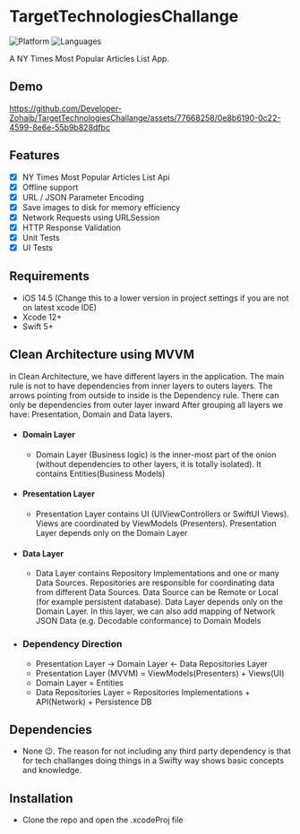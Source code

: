 # TargetTechnologiesChallange

![Platform](https://img.shields.io/badge/Platform-iOS-orange.svg)
![Languages](https://img.shields.io/badge/Language-Swift-orange.svg)

A NY Times Most Popular Articles List App.

## Demo

https://github.com/Developer-Zohaib/TargetTechnologiesChallange/assets/77668258/0e8b6190-0c22-4599-8e6e-55b9b828dfbc

## Features

- [x] NY Times Most Popular Articles List Api
- [x] Offline support
- [x] URL / JSON Parameter Encoding
- [x] Save images to disk for memory efficiency
- [x] Network Requests using URLSession
- [x] HTTP Response Validation
- [x] Unit Tests
- [x] UI Tests

## Requirements

- iOS 14.5 (Change this to a lower version in project settings if you are not on latest xcode IDE)
- Xcode 12+
- Swift 5+

## Clean Architecture using MVVM
in Clean Architecture, we have different layers in the application. The main rule is not to have dependencies from inner layers to outers layers. The arrows pointing from outside to inside is the Dependency rule. There can only be dependencies from outer layer inward
After grouping all layers we have: Presentation, Domain and Data layers.
- #### Domain Layer 
  - Domain Layer (Business logic) is the inner-most part of the onion (without dependencies to other layers, it is totally isolated). It contains Entities(Business Models)
- #### Presentation Layer 
  - Presentation Layer contains UI (UIViewControllers or SwiftUI Views). Views are coordinated by ViewModels (Presenters). Presentation Layer depends only on the Domain Layer
- #### Data Layer
  - Data Layer contains Repository Implementations and one or many Data Sources. Repositories are responsible for coordinating data from different Data Sources. Data Source can be Remote or Local (for example persistent database). Data Layer depends only on the Domain Layer. In this layer, we can also add mapping of Network JSON Data (e.g. Decodable conformance) to Domain Models

- ### Dependency Direction
  - Presentation Layer -> Domain Layer <- Data Repositories Layer
  - Presentation Layer (MVVM) = ViewModels(Presenters) + Views(UI)
  - Domain Layer = Entities
  - Data Repositories Layer = Repositories Implementations + API(Network) + Persistence DB
 
## Dependencies

- None 😉. The reason for not including any third party dependency is that for tech challanges doing things in a Swifty way shows basic concepts and knowledge.

## Installation

- Clone the repo and open the .xcodeProj file

